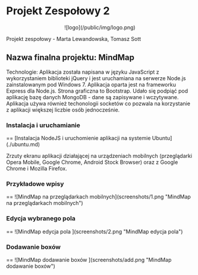 Projekt Zespołowy 2
==
<center> ![logo](/public/img/logo.png) </center>


Projekt zespołowy - Marta Lewandowska, Tomasz Sott


<h2> Nazwa finalna projektu: MindMap </h2>
Technologie: Aplikacja została napisana w języku JavaScript z wykorzystaniem biblioteki jQuery i jest uruchamiana na serwerze Node.js zainstalowanym pod Windows 7. Aplikacja oparta jest na frameworku Express dla Node.js. Strona graficzna to Bootstrap. Udało się podpiąć pod aplikację bazę danych MongoDB - dane są zapisywane i wczytywane. Aplikacja używa również techonologii socketów co pozwala na korzystanie z aplikacji większej liczbie osób jednocześnie.


<h3>Instalacja i uruchamianie</h3>
==
[Instalacja NodeJS i uruchomienie aplikacji na systemie Ubuntu](./ubuntu.md)

Zrzuty ekranu aplikacji działającej na urządzeniach mobilnych (przeglądarki Opera Mobile, Google Chrome, Android Stock Browser) oraz z Google Chrome i Mozilla Firefox.

<h3>Przykładowe wpisy</h3> 
==
![MindMap na przeglądarkach mobilnych](screenshots/1.png "MindMap na przeglądarkach mobilnych")
<br/>
<h3>Edycja wybranego pola</h3>
==
![MindMap edycja pola ](screenshots/2.png "MindMap edycja pola")
</br>
<h3>Dodawanie boxów</h3>
==
![MindMap dodawanie boxów ](screenshots/add.png "MindMap dodawanie boxów")
</br>

